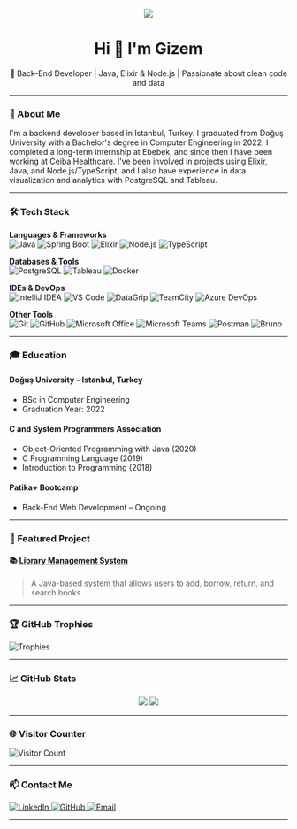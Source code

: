 <p align="center">
  <img src="https://capsule-render.vercel.app/api?type=waving&color=gradient&height=220&section=header&text=Gizem%20Üçüncü&fontSize=40&fontAlign=50&fontAlignY=40&fontColor=ffffff&animation=fadeIn&font=Lucida%20Console%20UI" />
</p>

<h1 align="center">Hi 👋 I'm Gizem</h1>

<p align="center">
🎯 Back-End Developer | Java, Elixir & Node.js | Passionate about clean code and data
</p>

---

### 💼 About Me

I'm a backend developer based in Istanbul, Turkey. I graduated from Doğuş University with a Bachelor's degree in Computer Engineering in 2022. I completed a long-term internship at Ebebek, and since then I have been working at Ceiba Healthcare. I’ve been involved in projects using Elixir, Java, and Node.js/TypeScript, and I also have experience in data visualization and analytics with PostgreSQL and Tableau.

---

### 🛠️ Tech Stack

**Languages & Frameworks**  
![Java](https://img.shields.io/badge/Java-007396?style=flat&logo=java&logoColor=white)
![Spring Boot](https://img.shields.io/badge/Spring%20Boot-6DB33F?style=flat&logo=spring-boot&logoColor=white)
![Elixir](https://img.shields.io/badge/Elixir-4B275F?style=flat&logo=elixir&logoColor=white)
![Node.js](https://img.shields.io/badge/Node.js-339933?style=flat&logo=node.js&logoColor=white)
![TypeScript](https://img.shields.io/badge/TypeScript-3178C6?style=flat&logo=typescript&logoColor=white)

**Databases & Tools**  
![PostgreSQL](https://img.shields.io/badge/PostgreSQL-336791?style=flat&logo=postgresql&logoColor=white)
![Tableau](https://img.shields.io/badge/Tableau-E97627?style=flat&logo=tableau&logoColor=white)
![Docker](https://img.shields.io/badge/Docker-2496ED?style=flat&logo=docker&logoColor=white)

**IDEs & DevOps**  
![IntelliJ IDEA](https://img.shields.io/badge/IntelliJ-000000?style=flat&logo=intellij-idea&logoColor=white)
![VS Code](https://img.shields.io/badge/VS%20Code-007ACC?style=flat&logo=visual-studio-code&logoColor=white)
![DataGrip](https://img.shields.io/badge/DataGrip-000000?style=flat&logo=jetbrains&logoColor=white)
![TeamCity](https://img.shields.io/badge/TeamCity-000000?style=flat&logo=jetbrains&logoColor=white)
![Azure DevOps](https://img.shields.io/badge/Azure%20DevOps-0078D7?style=flat&logo=azure-devops&logoColor=white)

**Other Tools**  
![Git](https://img.shields.io/badge/Git-F05032?style=flat&logo=git&logoColor=white)
![GitHub](https://img.shields.io/badge/GitHub-181717?style=flat&logo=github&logoColor=white)
![Microsoft Office](https://img.shields.io/badge/Office-D83B01?style=flat&logo=microsoft-office&logoColor=white)
![Microsoft Teams](https://img.shields.io/badge/Microsoft%20Teams-6264A7?style=flat&logo=microsoft-teams&logoColor=white)
![Postman](https://img.shields.io/badge/Postman-FF6C37?style=flat&logo=postman&logoColor=white)
![Bruno](https://img.shields.io/badge/Bruno-3B2F63?style=flat&logo=data&logoColor=white)

---

### 🎓 Education

#### Doğuş University – Istanbul, Turkey  
- BSc in Computer Engineering  
- Graduation Year: 2022  

#### C and System Programmers Association  
- Object-Oriented Programming with Java (2020)  
- C Programming Language (2019)  
- Introduction to Programming (2018)  

#### Patika+ Bootcamp  
- Back-End Web Development – Ongoing  

---

### 📂 Featured Project

#### 📚 [Library Management System](https://github.com/gizemucuncu/LibraryManagementSystem)
> A Java-based system that allows users to add, borrow, return, and search books.

---

### 🏆 GitHub Trophies

![Trophies](https://github-profile-trophy.vercel.app/?username=gizemucuncu&theme=flat&no-frame=true&margin-w=10)

---

### 📈 GitHub Stats

<p align="center">
  <img src="https://github-readme-stats.vercel.app/api?username=gizemucuncu&show_icons=true&theme=radical" />
  <img src="https://github-readme-stats.vercel.app/api/top-langs/?username=gizemucuncu&layout=compact&theme=radical" />
</p>

---

### 🌐 Visitor Counter

![Visitor Count](https://komarev.com/ghpvc/?username=gizemucuncu&label=Profile%20Views&color=0e75b6&style=flat)

---

### 📫 Contact Me

<p align="left">
  <a href="https://www.linkedin.com/in/gizem-üçüncü-547a12220" target="_blank">
    <img src="https://img.shields.io/badge/LinkedIn-blue?style=for-the-badge&logo=linkedin&logoColor=white" alt="LinkedIn"/>
  </a>
  
  <a href="https://github.com/gizemucuncu" target="_blank">
    <img src="https://img.shields.io/badge/GitHub-black?style=for-the-badge&logo=github&logoColor=white" alt="GitHub"/>
  </a>

  <a href="mailto:gizemucuncu34@gmail.com" target="_blank">
    <img src="https://img.shields.io/badge/Email-D14836?style=for-the-badge&logo=gmail&logoColor=white" alt="Email"/>
  </a>
</p>

---
